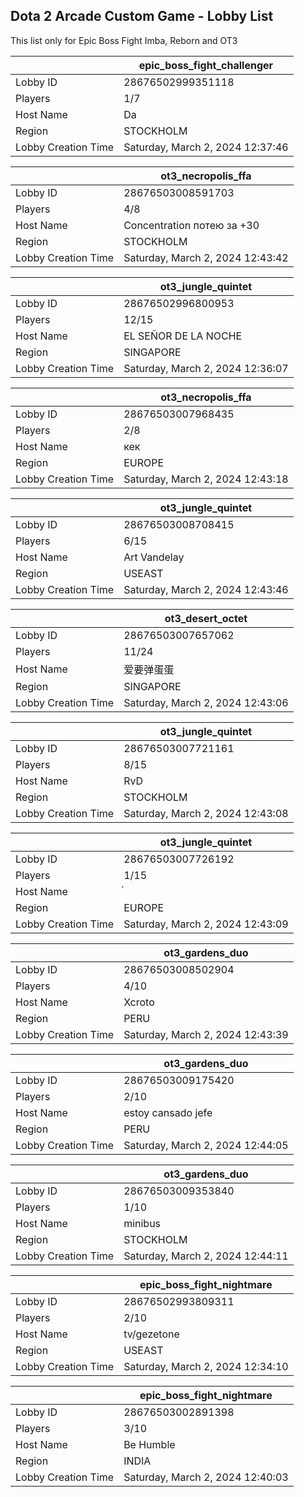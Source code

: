 ## Dota 2 Arcade Custom Game - Lobby List

This list only for Epic Boss Fight Imba, Reborn and OT3

|  | epic_boss_fight_challenger |
| ------ | ------ |
| Lobby ID | 28676502999351118 |
| Players | 1/7 |
| Host Name | Da |
| Region | STOCKHOLM |
| Lobby Creation Time | Saturday, March 2, 2024 12:37:46 |


|  | ot3_necropolis_ffa |
| ------ | ------ |
| Lobby ID | 28676503008591703 |
| Players | 4/8 |
| Host Name | Concentration потею за +30 |
| Region | STOCKHOLM |
| Lobby Creation Time | Saturday, March 2, 2024 12:43:42 |


|  | ot3_jungle_quintet |
| ------ | ------ |
| Lobby ID | 28676502996800953 |
| Players | 12/15 |
| Host Name | EL SEÑOR DE LA NOCHE |
| Region | SINGAPORE |
| Lobby Creation Time | Saturday, March 2, 2024 12:36:07 |


|  | ot3_necropolis_ffa |
| ------ | ------ |
| Lobby ID | 28676503007968435 |
| Players | 2/8 |
| Host Name | кек |
| Region | EUROPE |
| Lobby Creation Time | Saturday, March 2, 2024 12:43:18 |


|  | ot3_jungle_quintet |
| ------ | ------ |
| Lobby ID | 28676503008708415 |
| Players | 6/15 |
| Host Name | Art Vandelay |
| Region | USEAST |
| Lobby Creation Time | Saturday, March 2, 2024 12:43:46 |


|  | ot3_desert_octet |
| ------ | ------ |
| Lobby ID | 28676503007657062 |
| Players | 11/24 |
| Host Name | 爱要弹蛋蛋 |
| Region | SINGAPORE |
| Lobby Creation Time | Saturday, March 2, 2024 12:43:06 |


|  | ot3_jungle_quintet |
| ------ | ------ |
| Lobby ID | 28676503007721161 |
| Players | 8/15 |
| Host Name | RvD |
| Region | STOCKHOLM |
| Lobby Creation Time | Saturday, March 2, 2024 12:43:08 |


|  | ot3_jungle_quintet |
| ------ | ------ |
| Lobby ID | 28676503007726192 |
| Players | 1/15 |
| Host Name | ๋ |
| Region | EUROPE |
| Lobby Creation Time | Saturday, March 2, 2024 12:43:09 |


|  | ot3_gardens_duo |
| ------ | ------ |
| Lobby ID | 28676503008502904 |
| Players | 4/10 |
| Host Name | Xcroto |
| Region | PERU |
| Lobby Creation Time | Saturday, March 2, 2024 12:43:39 |


|  | ot3_gardens_duo |
| ------ | ------ |
| Lobby ID | 28676503009175420 |
| Players | 2/10 |
| Host Name | estoy  cansado jefe |
| Region | PERU |
| Lobby Creation Time | Saturday, March 2, 2024 12:44:05 |


|  | ot3_gardens_duo |
| ------ | ------ |
| Lobby ID | 28676503009353840 |
| Players | 1/10 |
| Host Name | minibus |
| Region | STOCKHOLM |
| Lobby Creation Time | Saturday, March 2, 2024 12:44:11 |


|  | epic_boss_fight_nightmare |
| ------ | ------ |
| Lobby ID | 28676502993809311 |
| Players | 2/10 |
| Host Name | tv/gezetone |
| Region | USEAST |
| Lobby Creation Time | Saturday, March 2, 2024 12:34:10 |


|  | epic_boss_fight_nightmare |
| ------ | ------ |
| Lobby ID | 28676503002891398 |
| Players | 3/10 |
| Host Name | Be Humble |
| Region | INDIA |
| Lobby Creation Time | Saturday, March 2, 2024 12:40:03 |


